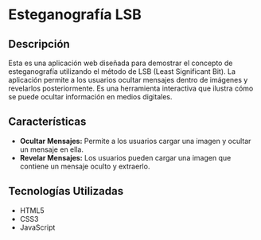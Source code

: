 # Esteganografía LSB

## Descripción
Esta es una aplicación web diseñada para demostrar el concepto de esteganografía utilizando el método de LSB (Least Significant Bit). La aplicación permite a los usuarios ocultar mensajes dentro de imágenes y revelarlos posteriormente. Es una herramienta interactiva que ilustra cómo se puede ocultar información en medios digitales.

## Características
- **Ocultar Mensajes:** Permite a los usuarios cargar una imagen y ocultar un mensaje en ella.
- **Revelar Mensajes:** Los usuarios pueden cargar una imagen que contiene un mensaje oculto y extraerlo.

## Tecnologías Utilizadas
- HTML5
- CSS3
- JavaScript


